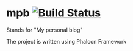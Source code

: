 # mpb [![Build Status](https://travis-ci.org/maxfadeev/mpb.svg?branch=master)](https://travis-ci.org/maxfadeev/mpb)


Stands for "My personal blog"



The project is written using Phalcon Framework 
